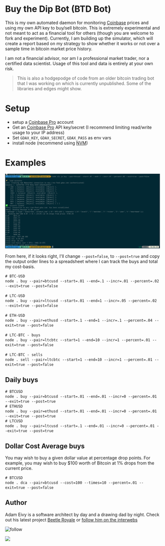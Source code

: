 [Coinbase]: https://www.coinbase.com/join/antic

# Buy the Dip Bot (BTD Bot)

This is my own automated daemon for monitoring [Coinbase][Coinbase] prices and using my own API key to buy/sell bitcoin.
This is extremely experimental and not meant to act as a financial tool for others (though you are welcome to fork and experiment).
Currently, I am building up the simulator, which will create a report based on my strategy to show whether it works or not over a sample time in bitcoin market price history.

I am not a financial advisor, nor am I a professional market trader, nor a certified data scientist. Usage of this tool and data is entirely at your own risk.

> This is also a hodgepodge of code from an older bitcoin trading bot that I was working on which is currently unpublished. Some of the libraries and edges might show.

# Setup

* setup a [Coinbase Pro][Coinbase] account
* Get an [Coinbase Pro][Coinbase] API key/secret (I recommend limiting read/write usage to your IP address)
* Set `GDAX_KEY`, `GDAX_SECRET`, `GDAX_PASS` as env vars
* install node (recommend using [NVM](https://github.com/creationix/nvm))

# Examples

![](demo.png)

From here, if it looks right, I'll change `--post=false`, to `--post=true` and copy the output order lines to a spreadsheet where I can track the buys and total my cost-basis.

```
# BTC-USD
node . buy --pair=btcusd --start=.01 --end=.1 --incr=.01 --percent=.02 --exit=true --post=false

# LTC-USD
node . buy --pair=ltcusd --start=.01 --end=1 --incr=.05 --percent=.02 --exit=true --post=false

# ETH-USD
node . buy --pair=ethusd --start=.1 --end=1 --incr=.1 --percent=.04 --exit=true --post=false

# LTC-BTC - buys
node . buy --pair=ltcbtc --start=1 --end=10 --incr=1 --percent=.01 --exit=true --post=false 

# LTC-BTC - sells
node . sell --pair=ltcbtc --start=1 --end=10 --incr=1 --percent=.01 --exit=true --post=false 
```

## Daily buys
```
# BTCUSD
node . buy --pair=btcusd --start=.01 --end=.01 --incr=0 --percent=.01 --exit=true --post=true
# ETHUSD
node . buy --pair=ethusd --start=.01 --end=.01 --incr=0 --percent=.01 --exit=true --post=true
# LTCUSD
node . buy --pair=ltcusd --start=.1 --end=.01 --incr=0 --percent=.01 --exit=true --post=true
```

## Dollar Cost Average buys

You may wish to buy a given dollar value at percentage drop points. For example, you may wish to buy $100 worth of Bitcoin at 1% drops from the current price.
```
# BTCUSD
node . dca --pair=btcusd --cost=100 --times=10 --percent=.01 --exit=true --post=false
```

## Author

Adam Eivy is a software architect by day and a drawing dad by night. Check out his latest project [Beetle Royale](http://beetleroyale.com) or [follow him on the interwebs](http://adameivy.com)

![follow](https://img.shields.io/twitter/follow/antic.svg?style=social&label=Follow)

[![](https://www.coinbase.com/assets/buttons/donation_small-c2401ae30dd0ad6018deadfc4bb506bf56b5b7062738ee449bee97c4e80ec70c.png)](https://www.coinbase.com/checkouts/62b15a45f11194f8555884e200024616)
